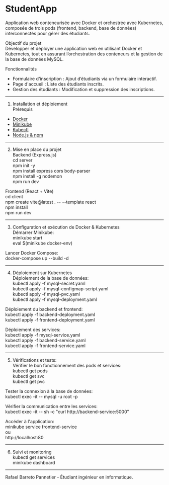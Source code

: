 # StudentApp
Application web conteneurisée avec Docker et orchestrée avec Kubernetes, composée de trois pods (frontend, backend, base de données) interconnectés pour gérer des étudiants.  



Objectif du projet  
Développer et déployer une application web en utilisant Docker et Kubernetes, tout en assurant l’orchestration des conteneurs et la gestion de la base de données MySQL.   



Fonctionnalités  
- Formulaire d'inscription : Ajout d’étudiants via un formulaire interactif.  
- Page d'accueil : Liste des étudiants inscrits.  
- Gestion des étudiants : Modification et suppression des inscriptions.  

---

1. Installation et déploiement  
  Prérequis  
- [Docker](https://www.docker.com/get-started)  
- [Minikube](https://minikube.sigs.k8s.io/docs/start/)  
- [Kubectl](https://kubernetes.io/docs/tasks/tools/)  
- [Node.js & npm](https://nodejs.org/)  

---

2. Mise en place du projet  
Backend (Express.js)  
cd server   
npm init -y   
npm install express cors body-parser   
npm install -g nodemon   
npm run dev   


Frontend (React + Vite)   
cd client   
npm create vite@latest . -- --template react   
npm install   
npm run dev   

---

3. Configuration et exécution de Docker & Kubernetes   
Démarrer Minikube:   
minikube start   
eval $(minikube docker-env)   


Lancer Docker Compose:   
docker-compose up --build -d   

---

4. Déploiement sur Kubernetes   
Déploiement de la base de données:   
kubectl apply -f mysql-secret.yaml   
kubectl apply -f mysql-configmap-script.yaml   
kubectl apply -f mysql-pvc.yaml   
kubectl apply -f mysql-deployment.yaml   


Déploiement du backend et frontend:   
kubectl apply -f backend-deployment.yaml   
kubectl apply -f frontend-deployment.yaml   


Déploiement des services:   
kubectl apply -f mysql-service.yaml   
kubectl apply -f backend-service.yaml   
kubectl apply -f frontend-service.yaml   

---

5. Vérifications et tests:   
Vérifier le bon fonctionnement des pods et services:   
kubectl get pods   
kubectl get svc   
kubectl get pvc   


Tester la connexion à la base de données:   
kubectl exec -it <mysql-pod> -- mysql -u root -p   


Vérifier la communication entre les services:   
kubectl exec -it <frontend-pod> -- sh -c "curl http://backend-service:5000"   


Accéder à l'application:   
minikube service frontend-service   
ou    
http://localhost:80   

---

6. Suivi et monitoring   
kubectl get services   
minikube dashboard   

---

Rafael Barreto Pannetier - Étudiant ingénieur en informatique.




